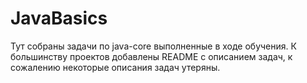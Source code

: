 # JavaBasics
Тут собраны задачи по java-core выполненные в ходе обучения. К большинству проектов добавлены README с описанием задач, к сожалению некоторые описания задач утеряны.
